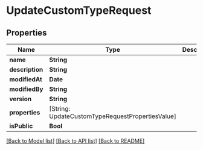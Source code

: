 # UpdateCustomTypeRequest

## Properties
Name | Type | Description | Notes
------------ | ------------- | ------------- | -------------
**name** | **String** |  | [optional] 
**description** | **String** |  | [optional] 
**modifiedAt** | **Date** |  | [optional] 
**modifiedBy** | **String** |  | [optional] 
**version** | **String** |  | [optional] 
**properties** | [String: UpdateCustomTypeRequestPropertiesValue] |  | [optional] 
**isPublic** | **Bool** |  | [optional] 

[[Back to Model list]](../README.md#documentation-for-models) [[Back to API list]](../README.md#documentation-for-api-endpoints) [[Back to README]](../README.md)


